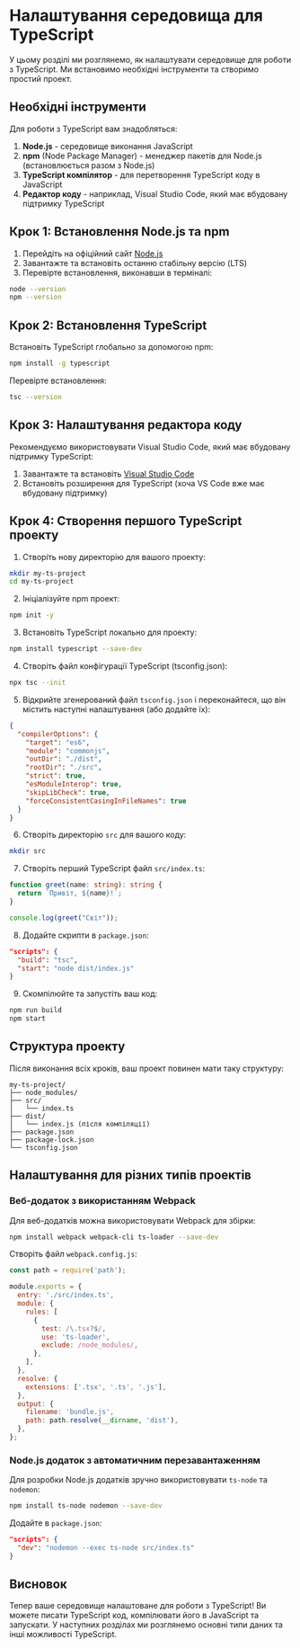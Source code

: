 # Налаштування середовища для TypeScript

У цьому розділі ми розглянемо, як налаштувати середовище для роботи з TypeScript. Ми встановимо необхідні інструменти та створимо простий проект.

## Необхідні інструменти

Для роботи з TypeScript вам знадобляться:

1. **Node.js** - середовище виконання JavaScript
2. **npm** (Node Package Manager) - менеджер пакетів для Node.js (встановлюється разом з Node.js)
3. **TypeScript компілятор** - для перетворення TypeScript коду в JavaScript
4. **Редактор коду** - наприклад, Visual Studio Code, який має вбудовану підтримку TypeScript

## Крок 1: Встановлення Node.js та npm

1. Перейдіть на офіційний сайт [Node.js](https://nodejs.org/)
2. Завантажте та встановіть останню стабільну версію (LTS)
3. Перевірте встановлення, виконавши в терміналі:

```bash
node --version
npm --version
```

## Крок 2: Встановлення TypeScript

Встановіть TypeScript глобально за допомогою npm:

```bash
npm install -g typescript
```

Перевірте встановлення:

```bash
tsc --version
```

## Крок 3: Налаштування редактора коду

Рекомендуємо використовувати Visual Studio Code, який має вбудовану підтримку TypeScript:

1. Завантажте та встановіть [Visual Studio Code](https://code.visualstudio.com/)
2. Встановіть розширення для TypeScript (хоча VS Code вже має вбудовану підтримку)

## Крок 4: Створення першого TypeScript проекту

1. Створіть нову директорію для вашого проекту:

```bash
mkdir my-ts-project
cd my-ts-project
```

2. Ініціалізуйте npm проект:

```bash
npm init -y
```

3. Встановіть TypeScript локально для проекту:

```bash
npm install typescript --save-dev
```

4. Створіть файл конфігурації TypeScript (tsconfig.json):

```bash
npx tsc --init
```

5. Відкрийте згенерований файл `tsconfig.json` і переконайтеся, що він містить наступні налаштування (або додайте їх):

```json
{
  "compilerOptions": {
    "target": "es6",
    "module": "commonjs",
    "outDir": "./dist",
    "rootDir": "./src",
    "strict": true,
    "esModuleInterop": true,
    "skipLibCheck": true,
    "forceConsistentCasingInFileNames": true
  }
}
```

6. Створіть директорію `src` для вашого коду:

```bash
mkdir src
```

7. Створіть перший TypeScript файл `src/index.ts`:

```typescript
function greet(name: string): string {
  return `Привіт, ${name}!`;
}

console.log(greet("Світ"));
```

8. Додайте скрипти в `package.json`:

```json
"scripts": {
  "build": "tsc",
  "start": "node dist/index.js"
}
```

9. Скомпілюйте та запустіть ваш код:

```bash
npm run build
npm start
```

## Структура проекту

Після виконання всіх кроків, ваш проект повинен мати таку структуру:

```
my-ts-project/
├── node_modules/
├── src/
│   └── index.ts
├── dist/
│   └── index.js (після компіляції)
├── package.json
├── package-lock.json
└── tsconfig.json
```

## Налаштування для різних типів проектів

### Веб-додаток з використанням Webpack

Для веб-додатків можна використовувати Webpack для збірки:

```bash
npm install webpack webpack-cli ts-loader --save-dev
```

Створіть файл `webpack.config.js`:

```javascript
const path = require('path');

module.exports = {
  entry: './src/index.ts',
  module: {
    rules: [
      {
        test: /\.tsx?$/,
        use: 'ts-loader',
        exclude: /node_modules/,
      },
    ],
  },
  resolve: {
    extensions: ['.tsx', '.ts', '.js'],
  },
  output: {
    filename: 'bundle.js',
    path: path.resolve(__dirname, 'dist'),
  },
};
```

### Node.js додаток з автоматичним перезавантаженням

Для розробки Node.js додатків зручно використовувати `ts-node` та `nodemon`:

```bash
npm install ts-node nodemon --save-dev
```

Додайте в `package.json`:

```json
"scripts": {
  "dev": "nodemon --exec ts-node src/index.ts"
}
```

## Висновок

Тепер ваше середовище налаштоване для роботи з TypeScript! Ви можете писати TypeScript код, компілювати його в JavaScript та запускати. У наступних розділах ми розглянемо основні типи даних та інші можливості TypeScript.
